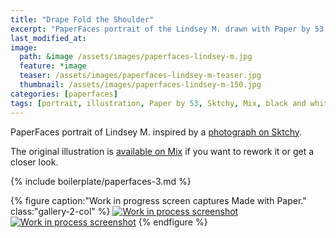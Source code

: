 ```yaml
---
title: "Drape Fold the Shoulder"
excerpt: "PaperFaces portrait of the Lindsey M. drawn with Paper by 53 on an iPad."
last_modified_at: 
image: 
  path: &image /assets/images/paperfaces-lindsey-m.jpg 
  feature: *image
  teaser: /assets/images/paperfaces-lindsey-m-teaser.jpg
  thumbnail: /assets/images/paperfaces-lindsey-m-150.jpg
categories: [paperfaces]
tags: [portrait, illustration, Paper by 53, Sktchy, Mix, black and white]
---
```


PaperFaces portrait of Lindsey M. inspired by a [photograph on Sktchy](http://sktchy.com/Tnu9X ).

The original illustration is [available on Mix](https://mix.fiftythree.com/11098-Michael-Rose/1726955) if you want to rework it or get a closer look.

{% include boilerplate/paperfaces-3.md %}

{% figure caption:"Work in progress screen captures Made with Paper." class:"gallery-2-col" %}
[![Work in process screenshot](/assets/images/paperfaces-lindsey-m-process-1-600.jpg)](/assets/images/paperfaces-lindsey-m-process-1-lg.jpg) [![Work in process screenshot](/assets/images/paperfaces-lindsey-m-process-2-600.jpg)](/assets/images/paperfaces-lindsey-m-process-2-lg.jpg)
{% endfigure %}

